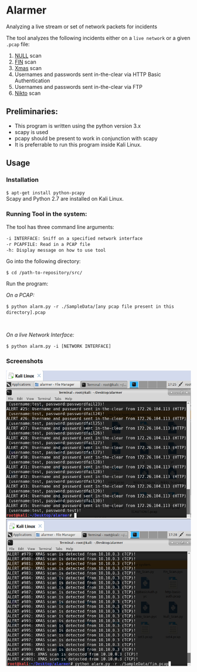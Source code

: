 # Alarmer
Analyzing a live stream or set of network packets for incidents

The tool analyzes the following incidents either on a `live network` or a given <code>.pcap</code> file:
  1. [NULL](https://www.plixer.com/blog/scrutinizer/the-null-scan-youre-being-watched/) scan
  2. [FIN](https://www.plixer.com/blog/general/what-is-a-fin-port-scan-how-does-it-work/) scan
  3. [Xmas](https://www.plixer.com/blog/detecting-malware/understanding-xmas-scans/) scan
  4. Usernames and passwords sent in-the-clear via HTTP Basic Authentication
  5. Usernames and passwords sent in-the-clear via FTP
  6. [Nikto](https://en.wikipedia.org/wiki/Nikto_Web_Scanner) scan

## Preliminaries:
- This program is written using the python version 3.x
- scapy is used
- pcapy should be present to work in conjunction with scapy
- It is preferrable to run this program inside Kali Linux.

## Usage

### Installation
<code>$ apt-get install python-pcapy</code><br>
Scapy and Python 2.7 are installed on Kali Linux.

### Running Tool in the system:
The tool has three command line arguments:

```
-i INTERFACE: Sniff on a specified network interface
-r PCAPFILE: Read in a PCAP file
-h: Display message on how to use tool
```

Go into the following directory:
```console
$ cd /path-to-repository/src/
```

Run the program:<br>

  <em>On a PCAP:</em>
  ```console
  $ python alarm.py -r ./SampleData/[any pcap file present in this directory].pcap
  ```
  <br>
  
  <em>On a live Network Interface:</em>
  ```console
  $ python alarm.py -i [NETWORK INTERFACE]
  ```

### Screenshots
<img src="https://github.com/sheheryarnaveed/Alarmer/blob/master/screenshots/1.png" width="580" height="400">
<img src="https://github.com/sheheryarnaveed/Alarmer/blob/master/screenshots/2.png" width="580" height="400">
